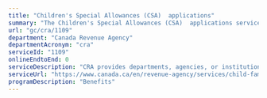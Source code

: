 ```yaml
---
title: "Children's Special Allowances (CSA)  applications"
summary: "The Children's Special Allowances (CSA)  applications service from Canada Revenue Agency is not available end-to-end online, according to the GC Service Inventory."
url: "gc/cra/1109"
department: "Canada Revenue Agency"
departmentAcronym: "cra"
serviceId: "1109"
onlineEndtoEnd: 0
serviceDescription: "CRA provides departments, agencies, or institutions with the tools and information to apply for CSA with respect to any children under their care. CRA processes the applications made, determines eligibility and entitlement, and issues payments."
serviceUrl: "https://www.canada.ca/en/revenue-agency/services/child-family-benefits/childrens-special-allowances.html"
programDescription: "Benefits"
---
```

